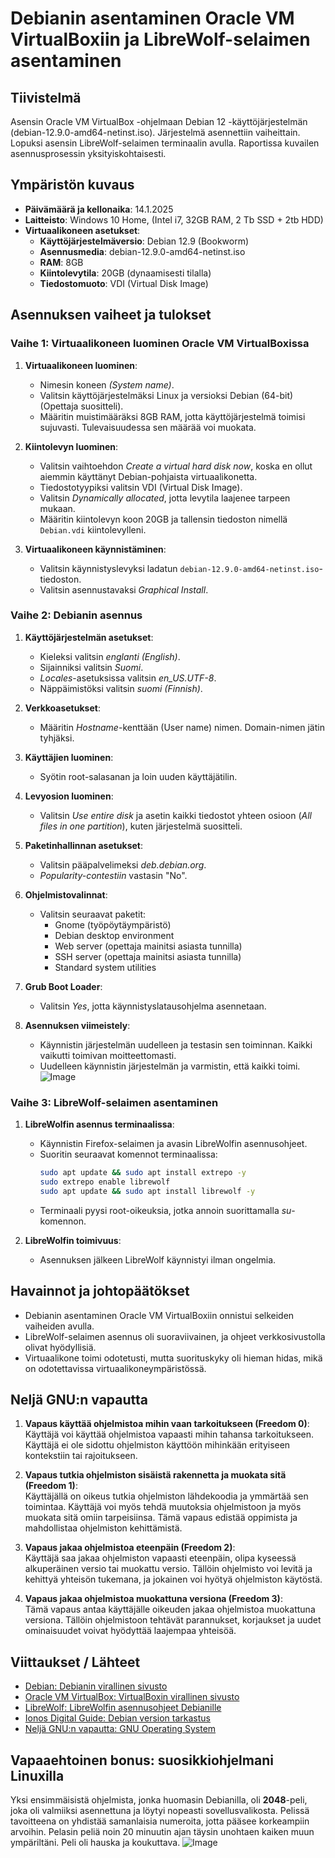 # Debianin asentaminen Oracle VM VirtualBoxiin ja LibreWolf-selaimen asentaminen

## Tiivistelmä
Asensin Oracle VM VirtualBox -ohjelmaan Debian 12 -käyttöjärjestelmän (debian-12.9.0-amd64-netinst.iso). Järjestelmä asennettiin vaiheittain. Lopuksi asensin LibreWolf-selaimen terminaalin avulla. Raportissa kuvailen asennusprosessin yksityiskohtaisesti.

## Ympäristön kuvaus
- **Päivämäärä ja kellonaika**: 14.1.2025  
- **Laitteisto**: Windows 10 Home, (Intel i7, 32GB RAM, 2 Tb SSD + 2tb HDD)  
- **Virtuaalikoneen asetukset**:  
  - **Käyttöjärjestelmäversio**: Debian 12.9 (Bookworm)  
  - **Asennusmedia**: debian-12.9.0-amd64-netinst.iso  
  - **RAM**: 8GB  
  - **Kiintolevytila**: 20GB (dynaamisesti tilalla)  
  - **Tiedostomuoto**: VDI (Virtual Disk Image)  

## Asennuksen vaiheet ja tulokset

### Vaihe 1: Virtuaalikoneen luominen Oracle VM VirtualBoxissa

1. **Virtuaalikoneen luominen**:  
   - Nimesin koneen *(System name)*.  
   - Valitsin käyttöjärjestelmäksi Linux ja versioksi Debian (64-bit) (Opettaja suositteli).  
   - Määritin muistimääräksi 8GB RAM, jotta käyttöjärjestelmä toimisi sujuvasti. Tulevaisuudessa sen määrää voi muokata.  

2. **Kiintolevyn luominen**:  
   - Valitsin vaihtoehdon *Create a virtual hard disk now*, koska en ollut aiemmin käyttänyt Debian-pohjaista virtuaalikonetta.  
   - Tiedostotyypiksi valitsin VDI (Virtual Disk Image).  
   - Valitsin *Dynamically allocated*, jotta levytila laajenee tarpeen mukaan.  
   - Määritin kiintolevyn koon 20GB ja tallensin tiedoston nimellä `Debian.vdi` kiintolevylleni.  

3. **Virtuaalikoneen käynnistäminen**:  
   - Valitsin käynnistyslevyksi ladatun `debian-12.9.0-amd64-netinst.iso`-tiedoston.  
   - Valitsin asennustavaksi *Graphical Install*.  

### Vaihe 2: Debianin asennus

1. **Käyttöjärjestelmän asetukset**:  
   - Kieleksi valitsin *englanti (English)*.  
   - Sijainniksi valitsin *Suomi*.  
   - *Locales*-asetuksissa valitsin *en_US.UTF-8*.  
   - Näppäimistöksi valitsin *suomi (Finnish)*.  

2. **Verkkoasetukset**:  
   - Määritin *Hostname*-kenttään (User name) nimen. Domain-nimen jätin tyhjäksi.  

3. **Käyttäjien luominen**:  
   - Syötin root-salasanan ja loin uuden käyttäjätilin.  

4. **Levyosion luominen**:  
   - Valitsin *Use entire disk* ja asetin kaikki tiedostot yhteen osioon (*All files in one partition*), kuten järjestelmä suositteli.  

5. **Paketinhallinnan asetukset**:  
   - Valitsin pääpalvelimeksi *deb.debian.org*.  
   - *Popularity-contestiin* vastasin "No".  

6. **Ohjelmistovalinnat**:  
   - Valitsin seuraavat paketit:  
     - Gnome (työpöytäympäristö)  
     - Debian desktop environment  
     - Web server (opettaja mainitsi asiasta tunnilla)  
     - SSH server (opettaja mainitsi asiasta tunnilla)  
     - Standard system utilities  

7. **Grub Boot Loader**:  
   - Valitsin *Yes*, jotta käynnistyslatausohjelma asennetaan.  

8. **Asennuksen viimeistely**:  
   - Käynnistin järjestelmän uudelleen ja testasin sen toiminnan. Kaikki vaikutti toimivan moitteettomasti.  
   - Uudelleen käynnistin järjestelmän ja varmistin, että kaikki toimi.  
 ![Image](https://github.com/user-attachments/assets/086d9f15-548a-438a-970d-d54efcdbb025)

### Vaihe 3: LibreWolf-selaimen asentaminen

1. **LibreWolfin asennus terminaalissa**:  
   - Käynnistin Firefox-selaimen ja avasin LibreWolfin asennusohjeet.  
   - Suoritin seuraavat komennot terminaalissa:
     ```bash
     sudo apt update && sudo apt install extrepo -y
     sudo extrepo enable librewolf
     sudo apt update && sudo apt install librewolf -y
     ```
   - Terminaali pyysi root-oikeuksia, jotka annoin suorittamalla *su*-komennon.  

2. **LibreWolfin toimivuus**:  
   - Asennuksen jälkeen LibreWolf käynnistyi ilman ongelmia.  

## Havainnot ja johtopäätökset

- Debianin asentaminen Oracle VM VirtualBoxiin onnistui selkeiden vaiheiden avulla.  
- LibreWolf-selaimen asennus oli suoraviivainen, ja ohjeet verkkosivustolla olivat hyödyllisiä.  
- Virtuaalikone toimi odotetusti, mutta suorituskyky oli hieman hidas, mikä on odotettavissa virtuaalikoneympäristössä.  

## Neljä GNU:n vapautta

1. **Vapaus käyttää ohjelmistoa mihin vaan tarkoitukseen (Freedom 0)**:  
   Käyttäjä voi käyttää ohjelmistoa vapaasti mihin tahansa tarkoitukseen. Käyttäjä ei ole sidottu ohjelmiston käyttöön mihinkään erityiseen kontekstiin tai rajoitukseen.

2. **Vapaus tutkia ohjelmiston sisäistä rakennetta ja muokata sitä (Freedom 1)**:  
   Käyttäjällä on oikeus tutkia ohjelmiston lähdekoodia ja ymmärtää sen toimintaa. Käyttäjä voi myös tehdä muutoksia ohjelmistoon ja myös muokata sitä omiin tarpeisiinsa. Tämä vapaus edistää oppimista ja mahdollistaa ohjelmiston kehittämistä.

3. **Vapaus jakaa ohjelmistoa eteenpäin (Freedom 2)**:  
   Käyttäjä saa jakaa ohjelmiston vapaasti eteenpäin, olipa kyseessä alkuperäinen versio tai muokattu versio. Tällöin ohjelmisto voi levitä ja kehittyä yhteisön tukemana, ja jokainen voi hyötyä ohjelmiston käytöstä.

4. **Vapaus jakaa ohjelmistoa muokattuna versiona (Freedom 3)**:  
   Tämä vapaus antaa käyttäjälle oikeuden jakaa ohjelmistoa muokattuna versiona. Tällöin ohjelmistoon tehtävät parannukset, korjaukset ja uudet ominaisuudet voivat hyödyttää laajempaa yhteisöä.  

## Viittaukset / Lähteet
- [Debian: Debianin virallinen sivusto](https://www.debian.org/)
- [Oracle VM VirtualBox: VirtualBoxin virallinen sivusto](https://www.virtualbox.org/)
- [LibreWolf: LibreWolfin asennusohjeet Debianille](https://librewolf.net/installation/debian/)
- [Ionos Digital Guide: Debian version tarkastus](https://www.ionos.com/digitalguide/server/know-how/how-to-check-debian-version/)
- [Neljä GNU:n vapautta: GNU Operating System](https://www.gnu.org/philosophy/free-sw.html)

## Vapaaehtoinen bonus: suosikkiohjelmani Linuxilla
Yksi ensimmäisistä ohjelmista, jonka huomasin Debianilla, oli **2048**-peli, joka oli valmiiksi asennettuna ja löytyi nopeasti sovellusvalikosta. Pelissä tavoitteena on yhdistää samanlaisia numeroita, jotta pääsee korkeampiin arvoihin. Pelasin peliä noin 20 minuutin ajan täysin unohtaen kaiken muun ympäriltäni. Peli oli hauska ja koukuttava.
  ![Image](https://github.com/user-attachments/assets/5358fc47-e658-40b6-9376-ec7891042e4d)

